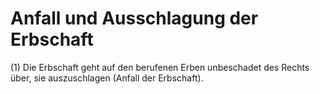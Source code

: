 # Anfall und Ausschlagung der Erbschaft

(1) Die Erbschaft geht auf den berufenen Erben unbeschadet des Rechts über, sie auszuschlagen (Anfall der Erbschaft).